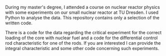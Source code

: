 During my master's degree, I attended a course on nuclear reactor physics with some experiments on our small nuclear reactor at TU Dresden. I used Python to analyse the data. This repository contains only a selection of the written code.

There is a code for the data regarding the critical experiment for the correct loading of the core with nuclear fuel and a code for the differential control rod characteristic for one of the rods. If you are interested I can provide the integral characteristic and some other code concerning such experiments.

